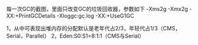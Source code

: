 每一次GC的截图，里面只改变GC的垃圾回收器，参数如下
-Xms2g -Xmx2g -XX:+PrintGCDetails -Xloggc:gc.log -XX:+UseG1GC

1，从中可表现出堆内存的分配默认是老年代占2/3，年轻代占1/3（CMS，Serial，Parallel）
2，Eden:S0:S1=8:1:1（CMS与Serial）